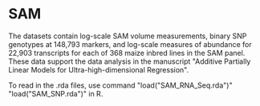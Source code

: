 # SAM
The datasets contain log-scale SAM volume measurements, binary SNP genotypes at 148,793 markers, and log-scale measures of abundance for 22,903 transcripts for each of 368 maize inbred lines in the SAM panel.
These data support the data analysis in the manuscript "Additive Partially Linear Models for Ultra-high-dimensional Regression".

To read in the .rda files, use command 
"load("SAM_RNA_Seq.rda")"
"load("SAM_SNP.rda")"
in R.
